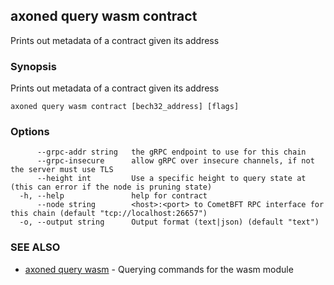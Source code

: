 ## axoned query wasm contract

Prints out metadata of a contract given its address

### Synopsis

Prints out metadata of a contract given its address

```
axoned query wasm contract [bech32_address] [flags]
```

### Options

```
      --grpc-addr string   the gRPC endpoint to use for this chain
      --grpc-insecure      allow gRPC over insecure channels, if not the server must use TLS
      --height int         Use a specific height to query state at (this can error if the node is pruning state)
  -h, --help               help for contract
      --node string        <host>:<port> to CometBFT RPC interface for this chain (default "tcp://localhost:26657")
  -o, --output string      Output format (text|json) (default "text")
```

### SEE ALSO

* [axoned query wasm](axoned_query_wasm.md)	 - Querying commands for the wasm module
